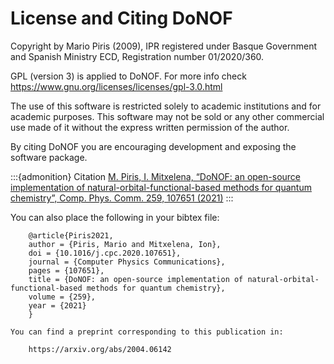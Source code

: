 # License and Citing DoNOF

Copyright by Mario Piris (2009),
IPR registered under Basque Government and Spanish Ministry ECD,
Registration number 01/2020/360.

GPL (version 3) is applied to DoNOF. For more info check https://www.gnu.org/licenses/licenses/gpl-3.0.html

The use of this software is restricted solely to academic
institutions and for academic purposes.
This software may not be sold or any other commercial use made of
it without the express written permission of the author.

By citing DoNOF you are encouraging development and exposing the software package.

:::{admonition} Citation
[M. Piris, I. Mitxelena, 
“DoNOF: an open-source implementation of natural-orbital-functional-based methods for quantum chemistry”, 
Comp. Phys. Comm. 259, 107651 (2021)](https://www.sciencedirect.com/science/article/pii/S0010465520303167)
:::

You can also place the following in your bibtex file:
~~~
    @article{Piris2021,
    author = {Piris, Mario and Mitxelena, Ion},
    doi = {10.1016/j.cpc.2020.107651},
    journal = {Computer Physics Communications},
    pages = {107651},
    title = {DoNOF: an open-source implementation of natural-orbital-functional-based methods for quantum chemistry},
    volume = {259},
    year = {2021}
    }
~~~

```{note}
You can find a preprint corresponding to this publication in:

    https://arxiv.org/abs/2004.06142 
```
